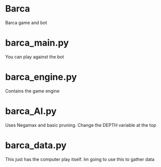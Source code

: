 # Barca
 Barca game and bot

# barca_main.py
 You can play against the bot
 
# barca_engine.py
 Contains the game engine
 
# barca_AI.py
 Uses Negamax and basic pruning. Change the DEPTH variable at the top
 
# barca_data.py
 This just has the computer play itself. Im going to use this to gather data